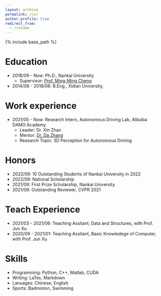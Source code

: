 ```yaml
---
layout: archive
permalink: /cv/
author_profile: true
redirect_from:
  - /resume
---
```


{% include base_path %}

Education
======
* 2018/09 - Now: Ph.D., Nankai University
  * Supervisor: [Prof. Ming-Ming Cheng](https://mmcheng.net/cmm)
* 2014/08 - 2018/06: B.Eng., Xidian University, 

Work experience
======
* 2021/05 - Now: Research Intern, Autonomous Driving Lab, Alibaba DAMO Academy
  * Leader: Dr. Xin Zhan
  * Mentor: [Dr. Da Zhang](https://dazhang-cv.github.io/)
  * Research Topic: 3D Perception for Autonomous Driving

Honors
=====
* 2022/09: 10 Outstanding Students of Nankai University in 2022
* 2022/09: National Scholarship
* 2021/09: First Prize Scholarship, Nankai University
* 2021/06: Outstanding Reviewer, CVPR 2021

Teach Experience
======
* 2021/03 - 2021/06: Teaching Assitant, Data and Structures, with Prof. Jun Xu
* 2020/09 - 2021/01: Teaching Assitant, Basic Knowledege of Computer, with Prof. Jun Xu

Skills
======
* Programming: Python, C++, Matlab, CUDA
* Writing: LaTex, Markdown
* Lanuages: Chinese, English
* Sports: Badminton, Swimming

